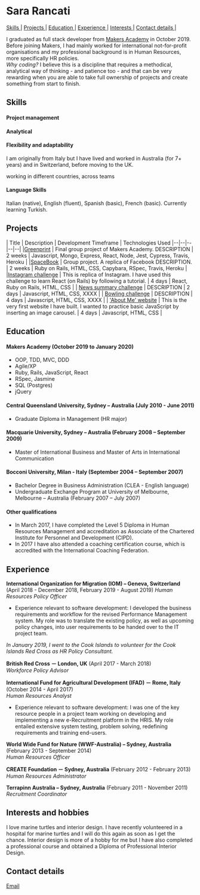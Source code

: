 # Sara Rancati

[Skills ](#skills) |
[Projects ](#projects) |
[Education ](#education) |
[Experience ](#experience) |
[Interests ](#hobbies-and-interests) |
[Contact details ](#contacts) |


I graduated as full stack developer from <a href="https://makers.tech/">Makers Academy</a> in October 2019. Before joining Makers, I had mainly worked for international not-for-profit organisations and my professional background is in Human Resources, more specifically HR policies. <br>
*Why coding?* I believe this is a discipline that requires a methodical, analytical way of thinking - and patience too - and that can be very rewarding when you are able to take full ownership of projects and create something from start to finish. 

## Skills

#### Project management


#### Analytical


#### Flexibility and adaptability

I am originally from Italy but I have lived and worked in Australia (for 7+ years) and in Switzerland, before moving to the UK. 

working in different countries, across teams

#### Language Skills

Italian (native), English (fluent), Spanish (basic), French (basic). Currently learning Turkish.

## Projects

| Title | Description | Development Timeframe | Technologies Used
|--|--|--|--|--|
|<a href="">Greenprint</a> | Final group project of Makers Academy. DESCRIPTION | 2 weeks | Javascript, Mongo, Express, React, Node, Jest, Cypress, Travis, Heroku |
|<a href="https://github.com/sarar0/Week-8--SpaceBook">SpaceBook</a> | Group project. A replica of Facebook DESCRIPTION. | 2 weeks | Ruby on Rails, HTML, CSS, Capybara, RSpec, Travis, Heroku |
|<a href="https://github.com/sarar0/Week-8--Instagram-challenge">Instagram challenge</a> | This is replica of Instagram. I have used this challenge to learn React (on Rails) by following a tutorial. | 4 days | React, Ruby on Rails, HTML, CSS |
| <a href="https://github.com/sarar0/Week-7--News-summary-challenge">News summary challenge</a> | DESCRIPTION | 2 days | Javascript, HTML, CSS, XXXX |
| <a href="https://github.com/sarar0/Week-5--Bowling-challenge">Bowling challenge</a> | DESCRIPTION | 4 days | Javascript, HTML, CSS, XXXX |
| <a href="https://github.com/sarar0/AboutMe">'About Me' website</a> | This is the very first website I have built. I wanted to practice basic JavaScript by inserting an image carousel. | 4 days | Javascript, HTML, CSS |

## Education

#### Makers Academy (October 2019 to January 2020)

- OOP, TDD, MVC, DDD
- Agile/XP
- Ruby, Rails, JavaScript, React
- RSpec, Jasmine
- SQL (Postgres)
- jQuery

#### Central Queensland University, Sydney – Australia (July 2010 - June 2011)

- Graduate Diploma in Management (HR major)

#### Macquarie University, Sydney – Australia (February 2008 – September 2009)

- Master of International Business and Master of Arts in International Communication

#### Bocconi University, Milan - Italy (September 2004 – September 2007)

- Bachelor Degree in Business Administration (CLEA - English language)
- Undergraduate Exchange Program at University of Melbourne, Melbourne – Australia (February 2007 – July 2007)	

#### Other qualifications

- In March 2017, I have completed the Level 5 Diploma in Human Resources Management and accreditation as Associate of the Chartered Institute for Personnel and Development (CIPD).
-	In 2017 I have also attended a coaching certification course, which is accredited with the International Coaching Federation.

## Experience

**International Organization for Migration (IOM) – Geneva, Switzerland** 
(April  2018 - December 2018, February 2019 - August 2019) 
*Human Resources Policy Officer*  
- Experience relevant to software development:
I developed the business requirements and workflow for the revised Performance Management system. My role was to translate the existing policy, as well as upcoming policy changes, into user requirements to be handed over to the IT project team.

*In January 2019, I went to the Cook Islands to volunteer for the Cook Islands Red Cross as HR Policy Consultant.*

**British Red Cross － London, UK** 
(April 2017 - March 2018)   
*Workforce Policy Advisor*  

**International Fund for Agricultural Development (IFAD) － Rome, Italy** 
(October 2014 - April 2017)   
*Human Resources Analyst*  
- Experience relevant to software development:
I was one of the key resource people in a project team working on developing and implementing a new e-Recruitment platform in the HRIS. My role entailed extensive system testing, problem solving, redefining requirements and training end-users.

**World Wide Fund for Nature (WWF-Australia) – Sydney, Australia** 
(February 2013 - September 2014)   
*Human Resources Officer*  

**CREATE Foundation － Sydney, Australia** (February 2012 - February 2013)   
*Human Resources Administrator*  

**Terrapinn Australia – Sydney, Australia** (February 2011 - November 2011)   
*Recruitment Coordinator*  

## Interests and hobbies

I love marine turtles and interior design. I have recently volunteered in a hospital for marine turtles and I will do this again as soon as I get the chance. Interior design is more of a hobby for me but I have also completed a professional course and obtained a Diploma of Professional Interior Design.

## Contact details

<a href="srancati0@gmail.com">Email</a> 
